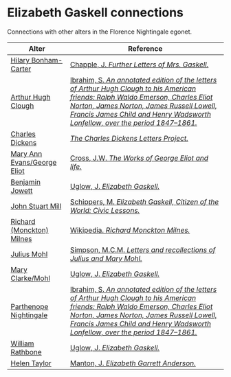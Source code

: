 # Elizabeth Gaskell connections
Connections with other alters in the Florence Nightingale egonet.

| Alter  | Reference|
| ------------- |------------- |
| [Hilary Bonham-Carter](https://github.com/altealo/FNTest/blob/master/AltersReferences/HilaryBonhamCarter.md)|[Chapple, J. *Further Letters of Mrs. Gaskell.*](https://books.google.co.uk/books?id=NZaNtFTA6LAC&pg=PA258&lpg=PA258&dq=hilary+bonham+carter+Elizabeth+Gaskell&source=bl&ots=U5_m8SiG8k&sig=ACfU3U37GVYLcYdrCN1gFJJtodC_UJ0fcA&hl=en&sa=X&ved=2ahUKEwj2nafM_IjmAhXHesAKHcGpBTYQ6AEwBHoECAgQAQ#v=onepage&q=hilary%20bonham%20carter%20Elizabeth%20Gaskell&f=false)|
| [Arthur Hugh Clough](https://github.com/altealo/FNTest/blob/master/AltersReferences/ArthurHughClough.md)|[Ibrahim, S. *An annotated edition of the letters of Arthur Hugh Clough to his American friends: Ralph Waldo Emerson, Charles Eliot Norton, James Norton, James Russell Lowell, Francis James Child and Henry Wadsworth Lonfellow, over the period 1847–1861.*](https://www.dora.dmu.ac.uk/xmlui/bitstream/handle/2086/11468/Susan%20Ibrahim%20e-thesis%20submission.pdf;sequence=1)|
| [Charles Dickens](https://github.com/altealo/FNTest/blob/master/AltersReferences/CharlesDickens.md)|[*The Charles Dickens Letters Project.*](http://dickensletters.com/letters/elizabeth-gaskell-18-march-1852)|
| [Mary Ann Evans/George Eliot](https://github.com/altealo/FNTest/blob/master/AltersReferences/GeorgeEliot.md)|[Cross, J.W. *The Works of George Eliot and life.*](https://georgeeliotarchive.org/files/original/51db8460a5c3f7c96ac66c9cdf972b5d.pdf)|
| [Benjamin Jowett](https://github.com/altealo/FNTest/blob/master/AltersReferences/BenjaminJowett.md)|[Uglow, J. *Elizabeth Gaskell.*](https://books.google.co.uk/books?id=yyhvrv7tl2sC&pg=PT552&lpg=PT552&dq=benjamin+jowett+Elizabeth+Gaskell&source=bl&ots=HyFD4JTS_o&sig=ACfU3U3jCnsOXal8ZSWEhryFyrgPiSw86A&hl=en&sa=X&ved=2ahUKEwiFhML1yfvjAhWFUcAKHfihC2AQ6AEwBXoECAgQAQ#v=onepage&q=benjamin%20jowett%20Elizabeth%20Gaskell&f=false)|
| [John Stuart Mill](https://github.com/altealo/FNTest/blob/master/AltersReferences/JohnStuartMill.md)|[Schippers, M. *Elizabeth Gaskell, Citizen of the World: Civic Lessons.*](https://leicester.figshare.com/articles/Elizabeth_Gaskell_Citizen_of_the_World_Civic_Lessons/10243256)|
| [Richard (Monckton) Milnes](https://github.com/altealo/FNTest/blob/master/AltersReferences/RichardMilnes.md)|[Wikipedia. *Richard Monckton Milnes.*](https://en.wikipedia.org/wiki/Richard_Monckton_Milnes,_1st_Baron_Houghton)|
| [Julius Mohl](https://github.com/altealo/FNTest/blob/master/AltersReferences/JuliusMohl.md)|[Simpson, M.C.M. *Letters and recollections of Julius and Mary Mohl.*](https://archive.org/stream/lettersrecollect00simpiala/lettersrecollect00simpiala_djvu.txt)|
| [Mary Clarke/Mohl](https://github.com/altealo/FNTest/blob/master/AltersReferences/MaryClarke.md)|[Uglow, J. *Elizabeth Gaskell.*](https://en.wikipedia.org/wiki/Mary_Elizabeth_Mohl)|
| [Parthenope Nightingale](https://github.com/altealo/FNTest/blob/master/AltersReferences/ParthenopeNightingale.md)|[Ibrahim, S. *An annotated edition of the letters of Arthur Hugh Clough to his American friends: Ralph Waldo Emerson, Charles Eliot Norton, James Norton, James Russell Lowell, Francis James Child and Henry Wadsworth Lonfellow, over the period 1847–1861.*](https://www.dora.dmu.ac.uk/xmlui/bitstream/handle/2086/11468/Susan%20Ibrahim%20e-thesis%20submission.pdf;sequence=1)|
| [William Rathbone](https://github.com/altealo/FNTest/blob/master/AltersReferences/WilliamRathbone.md)|[Uglow, J. *Elizabeth Gaskell.*](https://books.google.co.uk/books?id=yyhvrv7tl2sC&pg=PT399&lpg=PT399&dq=JULIUS+MOHL+AND+HARRIET+MARTINEAU&source=bl&ots=HyFG8HZU7r&sig=ACfU3U2WkIYIK9cXzH5OmHP8sux9JVDiQg&hl=en&sa=X&ved=2ahUKEwjqiOnrkN7kAhUXRBUIHScKCbUQ6AEwBnoECAYQAQ#v=onepage&q=JULIUS%20MOHL%20AND%20HARRIET%20MARTINEAU&f=false)|
| [Helen Taylor](https://github.com/altealo/FNTest/blob/master/AltersReferences/HelenTaylor.md)|[Manton, J. *Elizabeth Garrett Anderson.*](https://books.google.co.uk/books?id=8ql-DwAAQBAJ&pg=PT210&lpg=PT210&dq=helen+taylor+elizabeth+gaskell&source=bl&ots=Xh27alqUfm&sig=ACfU3U0-RG_ONtx1E00D4WqJ3XMnwAqEgA&hl=en&sa=X&ved=2ahUKEwj5wcO8yvzjAhXysHEKHcjyCvI4ChDoATAAegQICBAB#v=onepage&q=helen%20taylor%20elizabeth%20gaskell&f=false)|







